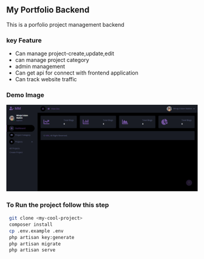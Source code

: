 ## My Portfolio Backend

<p>This is a porfolio project management backend</p>

### key Feature
- Can manage project-create,update,edit
- can manage project category
- admin management
- Can get api for connect with frontend application
- Can track website traffic


### Demo Image 
<img src="./ss.png" > 






### To Run the project follow this step
```bash
 git clone <my-cool-project>
 composer install
 cp .env.example .env
 php artisan key:generate
 php artisan migrate
 php artisan serve

```
